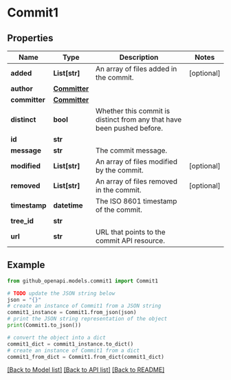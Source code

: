 # Commit1


## Properties

Name | Type | Description | Notes
------------ | ------------- | ------------- | -------------
**added** | **List[str]** | An array of files added in the commit. | [optional] 
**author** | [**Committer**](Committer.md) |  | 
**committer** | [**Committer**](Committer.md) |  | 
**distinct** | **bool** | Whether this commit is distinct from any that have been pushed before. | 
**id** | **str** |  | 
**message** | **str** | The commit message. | 
**modified** | **List[str]** | An array of files modified by the commit. | [optional] 
**removed** | **List[str]** | An array of files removed in the commit. | [optional] 
**timestamp** | **datetime** | The ISO 8601 timestamp of the commit. | 
**tree_id** | **str** |  | 
**url** | **str** | URL that points to the commit API resource. | 

## Example

```python
from github_openapi.models.commit1 import Commit1

# TODO update the JSON string below
json = "{}"
# create an instance of Commit1 from a JSON string
commit1_instance = Commit1.from_json(json)
# print the JSON string representation of the object
print(Commit1.to_json())

# convert the object into a dict
commit1_dict = commit1_instance.to_dict()
# create an instance of Commit1 from a dict
commit1_from_dict = Commit1.from_dict(commit1_dict)
```
[[Back to Model list]](../README.md#documentation-for-models) [[Back to API list]](../README.md#documentation-for-api-endpoints) [[Back to README]](../README.md)


